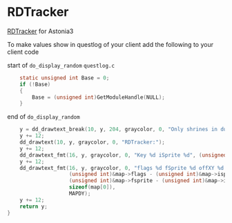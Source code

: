 # RDTracker
[RDTracker](https://github.com/smoorke/RDTracker/releases/download/RDTracker/RDTracker.exe) for Astonia3

To make values show in questlog of your client add the following to your client code

start of `do_display_random`  `questlog.c`
```c
    static unsigned int Base = 0;
    if (!Base)
    {
        Base = (unsigned int)GetModuleHandle(NULL);
    }
```
end of `do_display_random`
```c
    y = dd_drawtext_break(10, y, 204, graycolor, 0, "Only shrines in dungeons you have already solved (used the continuity shrine), but not yet used, are shown. The continuity shrine shown is the first one you haven't used yet.");
    y += 12;
    dd_drawtext(10, y, graycolor, 0, "RDTracker:");
    y += 12;
    dd_drawtext_fmt(16, y, graycolor, 0, "Key %d iSprite %d", (unsigned int)&originx - Base, (unsigned int)&map[MAXMN/2] - Base + (unsigned int)&map->isprite - (unsigned int)&map);
    y += 12;
    dd_drawtext_fmt(16, y, graycolor, 0, "flags %d fSprite %d offXY %d %d",
                    (unsigned int)&map->flags - (unsigned int)&map->isprite,
                    (unsigned int)&map->fsprite - (unsigned int)&map->isprite,
                    sizeof(map[0]),
                    MAPDY);
    y += 12;
    return y;
}
```

